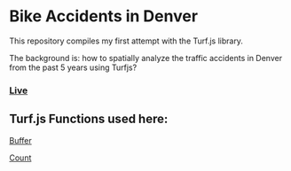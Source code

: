 # Bike Accidents in Denver

This repository compiles my first attempt with the Turf.js library. 

The background is: how to spatially analyze the traffic accidents in Denver from the past 5 years using Turfjs? 

### [Live](http://ricardo-c-oliveira.github.io/bike-accidents-denver/)

## Turf.js Functions used here:

[Buffer](https://github.com/Turfjs/turf-buffer)

[Count](https://github.com/Turfjs/turf-count)


